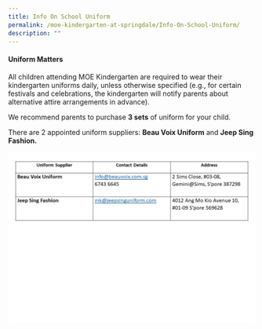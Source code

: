 ```yaml
---
title: Info On School Uniform
permalink: /moe-kindergarten-at-springdale/Info-On-School-Uniform/
description: ""
---
```

#### Uniform Matters

All children attending MOE Kindergarten are required to wear their kindergarten uniforms daily, unless otherwise specified (e.g., for certain festivals and celebrations, the kindergarten will notify parents about alternative attire arrangements in advance).

We recommend parents to purchase **3 sets** of uniform for your child.

There are 2 appointed uniform suppliers: **Beau Voix Uniform** and **Jeep Sing Fashion.**

![](/images/uniform%20supplier.jpg)